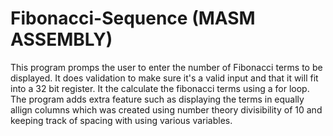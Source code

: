 # Fibonacci-Sequence (MASM ASSEMBLY)
This program promps the user to enter the number of Fibonacci terms to be displayed. It does validation to make sure it's a valid input and that it will fit into a 32 bit register. It the calculate the fibonacci terms using a for loop. The program adds extra feature such as displaying the terms in equally allign columns which was created using number theory divisibility of 10 and keeping track of spacing with using various variables.
